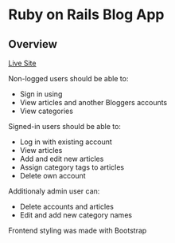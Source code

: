 # Ruby on Rails Blog App

## Overview

[Live Site](https://maciej-blog-app.herokuapp.com/)

Non-logged users should be able to:

- Sign in using
- View articles and another Bloggers accounts
- View categories

Signed-in users should be able to:

- Log in with existing account
- View articles
- Add and edit new articles
- Assign category tags to articles
- Delete own account

Additionaly admin user can:

- Delete accounts and articles
- Edit and add new category names

Frontend styling was made with Bootstrap
